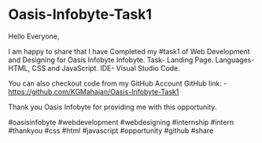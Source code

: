 # Oasis-Infobyte-Task1
Hello Everyone,

I am happy to share that I have Completed my #task1 of Web Development and Designing for Oasis Infobyte Infobyte. Task- Landing Page. Languages-HTML, CSS and JavaScript. IDE- Visual Studio Code.

You can also checkout code from my GitHub Account GitHub link: - https://github.com/KGMahajan/Oasis-Infobyte-Task1

Thank you Oasis Infobyte for providing me with this opportunity.

#oasisinfobyte #webdevelopment #webdesigning #internship #intern #thankyou #css #html #javascript #opportunity #github #share

